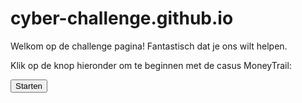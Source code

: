 # cyber-challenge.github.io


Welkom op de challenge pagina! Fantastisch dat je ons wilt helpen.

Klik op de knop hieronder om te beginnen met de casus MoneyTrail:

<button name="button" onclick="https://cyber-challenge.github.io/moneytrail.html">Starten</button>
